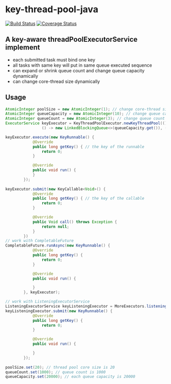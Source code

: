 # key-thread-pool-java
[![Build Status](https://travis-ci.com/bizyun/key-thread-pool-java.svg?branch=master)](https://travis-ci.com/bizyun/key-thread-pool-java)
[![Coverage Status](https://coveralls.io/repos/github/bizyun/key-thread-pool-java/badge.svg)](https://coveralls.io/github/bizyun/key-thread-pool-java)

## A key-aware threadPoolExecutorService implement
- each submitted task must bind one key
- all tasks with same key will put in same queue executed sequence
- can expand or shrink queue count and change queue capacity dynamically
- can change core-thread size dynamically

## Usage

```java
AtomicInteger poolSize = new AtomicInteger(1); // change core-thread size dynamically
AtomicInteger queueCapacity = new AtomicInteger(10); // change queue capacity dynamicallly 
AtomicInteger queueCount = new AtomicInteger(3); // change queue count dynamically
ExecutorService keyExecutor = KeyThreadPoolExecutor.newKeyThreadPool(() -> poolSize.get(),
                () -> new LinkedBlockingQueue<>(queueCapacity.get()), () -> queueCount.get());

keyExecutor.execute(new KeyRunnable() {
            @Override
            public long getKey() { // the key of the runnable
                return 0;
            }

            @Override
            public void run() {
            }
        });
        
keyExecutor.submit(new KeyCallable<Void>() {
            @Override
            public long getKey() { // the key of the callable
                return 0;
            }

            @Override
            public Void call() throws Exception {
                return null;
            }
        })
// work with CompletableFuture      
CompletableFuture.runAsync(new KeyRunnable() {
            @Override
            public long getKey() {
                return 0;
            }

            @Override
            public void run() {

            }
        }, keyExecutor);

// work with ListeningExecutorService
ListeningExecutorService keyListeningExecutor = MoreExecutors.listeningDecorator(keyExecutor);
keyListeningExecutor.submit(new KeyRunnable() {
            @Override
            public long getKey() {
                return 0;
            }

            @Override
            public void run() {

            }
        });
        
poolSize.set(20); // thread pool core size is 20
queueCount.set(1000); // queue count is 1000
queueCapacity.set(20000); // each queue capacity is 20000
```
